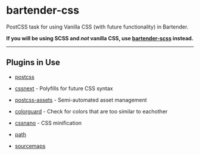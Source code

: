 # bartender-css
PostCSS task for using Vanilla CSS (with future functionality) in Bartender.

**If you will be using SCSS and _not_ vanilla CSS, use [bartender-scss]() instead.**

---

## Plugins in Use

- [postcss](https://github.com/postcss/postcss)
- [cssnext](http://cssnext.io/) - Polyfills for future CSS syntax
- [postcss-assets](https://github.com/borodean/postcss-assets) - Semi-automated asset management
- [colorguard](https://github.com/SlexAxton/css-colorguard) - Check for colors that are too similar to eachother
- [cssnano](http://cssnano.co/) - CSS minification

- [path](https://www.npmjs.com/package/gulp-path)
- [sourcemaps](https://www.npmjs.com/package/gulp-sourcemaps)
